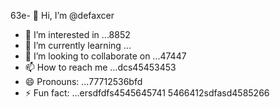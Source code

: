 63e- 👋 Hi, I’m @defaxcer
- 👀 I’m interested in ...8852
- 🌱 I’m currently learning ...
- 💞️ I’m looking to collaborate on ...47447
- 📫 How to reach me ...dcs45453453
- 😄 Pronouns: ...77712536bfd
- ⚡ Fun fact: ...ersdfdfs4545645741
5466412sdfasd4585266
<!---4553erf
defaxcer/defaxcer is a ✨ special ✨ sdfrepository 24dhg545
because its `README.md` (this file) appears on your GitHub profile.
You can click the Preview link to take a look at your changes.jgf
--->
